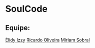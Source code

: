 # SoulCode
## Equipe: 
[Élidy Izzy](https://github.com/elidyizzy)
[Ricardo Oliveira](https://github.com/oliveiraricardo149)
[Miriam Sobral](https://github.com/eumoas)

